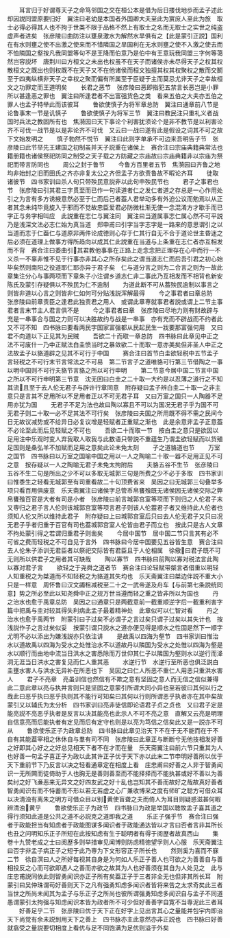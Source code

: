 <!-- { "loadSidebar": true } -->
　　耳言归于好谓尊天子之命笃邻国之交在桓公本是借为后日搂伐地歩而孟子述此却因説同盟原要归好　翼注曰老幼是本国者外国卿大夫至此为賔庻人至此为旅　取士必得必得其人也不拘于世类不限于品格不然上有取士之名而无取士之实世之纯盗虚声者进矣　张彦陵曰曲防注以壅泉激水为解然水旱俱有之【此是蒙引正説】国利在有水则壅之使不出激之使来而不惜隣国之旱国利在无水则壅之使不入激之使去而不恤隣国之壑按凡我同盟等句不是王降而伯意乃是伯中有王意玩我同盟三字何等蔼然岂容説坏　唐荆川曰方桓文之未出也权虽不在天子而诸侯亦未尽得天子之权其权散桓文之既出也则权既不在天子又不在他诸侯而桓文独擅其权其权聚权之散而交鬭至于四夷纵横非天子之幸权之聚而偏有所属至于臣疑于主而莫忌尤非天子之幸故桓文之功罪定而王道明矣
　　长君之恶节　张彦陵曰恶即指犯五禁言长恶岂是小罪所以甚逢恶之罪也　翼注曰所逢君者不出富强货色之类　看来五伯之大夫亦五伯之罪人也孟子特举此而该彼耳
　　鲁欲使慎子为将军章总防　翼注曰通章前八节是论鲁事末一节是讥慎子
　　鲁欲使慎子为将军三节　翼注曰教民注只重礼义者战国时兵法之教固所有也　焦漪园曰天下事论个利害犹须论个是非不教节是以利害论齐不可伐一战节是以是非论齐不可伐　又云曰一战曰遂有此是假设之词其不可之故下文始发明之
　　慎子勃然不悦节　翼注曰此则字单承不可边来吾明告子节　张彦陵曰此节举先王建国之初制虽并天子説重在诸侯上　赛合注曰宗庙典籍典常法也籍册籍也诸侯祭祀防同之制受之天子载之方防藏之宗庙故曰宗庙典籍非以宗庙为祭祀而带言防同也
　　周公之封于鲁节
　　今鲁方百里者五节　焦漪园曰齐鲁之地均非始封之旧而田氏之齐亦非复太公之齐但孟子方欲责鲁故不暇论齐耳
　　徒取诸彼节　四书家训曰杀人句只带殃民意説非以此句申殃民节也
　　君子之事君也节　张彦陵曰引其君三字贯至而已作一句读道者仁之发仁者道之存总是一心作用处引之为言有多方诱掖意然必至于仁而后己者葢人君举动多有外迫公议而勉焉以从正者其念未纯毕竟旋入于邪而不觉故忠臣爱君必防微杜渐无使一念混淆方才歇手而已字正与务字相叫应　此説重在志仁与翼注同　翼注曰当道属事志仁属心然不可平説乃是浅深文法必志仁始为真当道　郑申甫曰引字当字志字是一路来的意思谓引之以当道而志于仁葢仁与道原非两件论成徳则心存于仁其行自无不合于道论世主昏迷之后必须在道理上做事方得所趋向以成其仁此説重在当道与上条重在志仁者亦互相发而不背　赛合注曰委曲引其君教他事事在正路上走念念把正理存在心中而行一不义杀一不辜非惟不见于行事亦非其心之所存矣此之谓当道志仁而后吾引君之初心始毕矣然则南阳之役道耶仁耶亦异于君子矣　仁与道分言之则为二合言之则为一故此章集注分心与事两项而下章朱子小注谓乡道志仁非二事此乃互相发而不相背也新安陈氏及蒙引存疑俱以不殃民为仁不逾制
　　为道此断不可从葢殃民逾制以事言之则皆非道以心言之则皆非仁如何可分贴浅説浑解最得
　　今之事君者曰章总防　张彦陵曰前章责臣之逢君此独责君之用人　或谓此章専就事君者説或谓上二节主事君者言末节主人君言俱不是
　　今之事君者曰章　张彦陵曰尽地力则有财故辟与充是一串事合与国之力则可以决胜故约与战是一串事　亦有充而不辟战而不约者此又不可不知　四书脉曰要看两民字国家富强都从民起民生一戕要那富强何用　又曰君不向道以下正见其为民贼
　　吾欲二十而取一章总防　四书脉曰此章见中正之法不可废什一乃中正赋法白圭愤当时之暴敛欲二十而取一意亦美矣但非圣人中正之法故孟子以貉道辟之见其不可行于中国
　　赛合注曰首节白圭欲轻税中五节孟子言轻税之不可行末节言常法之不可易　第二节言子之道唯貉可行第三节借陶之一事以明中国则不可行夫貉节言貉之所以可行申明
　　第二节意今居中国二节言中国之所以不可行申明第三节意　沈无囬曰白圭之二十取一大约是以忍薄之道行之不知其流且至于去人伦无君子与辟许行章同意　附存疑曰孟子辨白圭二十取一之非主意只是言其不足用所以不足用者正以不可无君子耳　又曰万室之国只一人陶器不足用亦犹为国
　　无君子不足为法也故曰陶以寡且不可以为国况无君子乎为国不可无君子则二十取一必不足其法不可行矣　张彦陵曰夫国之所用既不得不需之民间今日无故议减势或不给异日必复议增是轻赋者正重赋之渐也　此是余意非孟子正意葢不必论至此而后见轻赋之不可也
　　吾欲二十而取一节　按白圭之意只是欲因以足用注中乐观时变人弃我取人取我与此数语只带説不重蕴生乃谓圭欲轻赋而以货殖足国则是桑弘羊不加赋而足用之意矣此论未免太刻
　　子之道貉道也节
　　万室之国节　四书脉曰以万室之国喻中国之用以一人之陶喻二十取一器不足用正见不可之意　按存疑以一人之陶喻无君子未免太拘附后
　　夫貉五谷不生节　张彦陵曰五谷不生二句是所出之少不可以多取无城郭三句是所费之少不必于多取　四书家训曰惟黍生之轻看无城郭至有司重看故二十句顶费省来　吴因之曰无城郭三句叠举多项只看百用俱废意　乐天斋翼注曰诸侯字总管币帛饔飱既无诸侯因无诸侯交际之弊帛饔飱百官是大者有司是小者　张彦陵曰前言城郭宫室等项而下则归之人伦君子末又専归之君子言人伦则该城郭宫室等项言君子则该人伦葢君子者又维持此人伦者也　须知人伦又所以维持此君子　附存疑曰上曰城郭宫室后只曰去人伦无君子又只曰况无君子乎者归重于百官有司也葢城郭宫室人伦皆由君子而立也　按此只是古人文章不拘处蒙引得之若谓归重君子则凿矣
　　今居中国节　居中国二节只言其有必不可省之费而轻税之不可自见于言外　四书脉曰今居中国要见五谷皆生意　赛合注曰去人伦朱子添训无君臣者以祭祀交际皆有君臣且于人伦相属　徐儆曰君子既不可无则所以供君子之用者其可缺哉
　　陶以寡节　四书脉曰前陶以寡对税法言此陶以寡对君子言
　　欲轻之于尧舜之道者节　赛合注曰论轻赋带桀言者借重以明轻人知重税之为桀道而不知轻税之为貉道其失均也　乐天斋翼注曰桀边伴説不重大小只是一样意　周怀鲁曰汉文蠲租减税至二十之一武帝遂及舟车【与前第七条説统同意】势之所必至此以知尧舜中正之规万世当遵而轻之重之皆非所以为国也
　　丹之治水也愈于禹章总防　吴因之曰通章只是两截意前一截重顺逆字后一截重利害字篇中把禹与圭对较其得失利病此孟子最着精神处　此章似可以仁智对看
　　丹之治水也愈于禹两节　附蒙引曰子过矣不必谓子之言过矣只谓子过矣以其失计也　按浅説作子之言过矣似妥　按蒙引谓只説水之道亦便见得是顺水之性固是然下一顺字尤明不必以添出为嫌浅説亦只依注讲
　　是故禹以四海为壑节　四书家训曰惟治水以道故禹以四海为受水之处惟治水不以道故丹以隣国为受水之处惟以四海为壑是水以顺行而由地中流当日洪水之害悉除而万世仰其仁子以隣国为壑则水以逆行而洚洞无涯当日洪水之害复见而仁人重其恶
　　水逆行节　水逆行至所恶也俱泛説白圭壅水害人与洪水无异补在所恶也下　吴因之曰仁人所恶不重仁人用恶只重洪水害人
　　君子不亮章　亮虽训信也然信有不欺之意有坚固之意人而无信之信似兼得此二意此章以亮与执并言则只是坚固之意蒙引所谓大同小异也至若彼曰其何以行之哉此曰恶乎执曰恶乎执则其不能行可知矣曰其何以行则所谓恶乎执者亦在其中矣故蒙引又以辅氏为太分析　四书家训曰亮非徒信即论语君子贞之贞也　又曰君子定是能亮説不亮恶乎执者是反言以决其能亮也此示人不可不亮之意　直解又云亮是明理自信意亮而后能执者有定见而后有定守也则是以亮为笃信之信矣此又是一説亦不可从
　　鲁欲使乐正子为政章总防　四书脉曰此章见治天下不在于无不能而在于不自有其能葢宰相之休休自与羣有司不同　张彦陵曰此章正与断断兮无他技相发好善之好即其心好之之好总见相天下者不在才而在量　乐天斋翼注曰前六节只重其为人也好善一句孟子喜正子为政以此其许正子优于天下亦以此末二节申明好善所以优于天下重前节下乃反言以决之轻看通章定在相度上看　庄忠甫曰好善之人非于智勇闻识一无所闗而徒倚助于人也胸无是善则善至而不能择择而不能执甚或好不善以为善矣纣之好飞亷恶来无异文之好四友武之好十乱也岂知其不善而故好之哉故真好善者智勇闻识有而不恃蓄而不形以若无若虚之心广兼收博采之度有师旷之聪方可借众耳以决清浊有离朱之明方可借众目以别黄使盲聋之夫而倚人为耳目则疑惑滋甚何暇辨清浊黄乎
　　鲁欲使乐正子为政节　四书脉曰为政是举国以聴故孟子喜其道之得行须知此道是公共之道不必説克之道即我之道
　　乐正子强乎节　赛合注曰强者于政能担当有知虑者于政能图谋多闻识者于政能通达皆以才言曰否者言非其所长也丑之问明知乐正子所短在此按知虑有生于聪明者有得于阅歴者故真西山
　　集卷十九赞老成之士曰阅歴多则举措审见闻博则防虑精徳望孚则人心服　乐天斋翼注曰否字非孟子病正子之短于此乃専为下文形容正子所长也
　　然则奚为喜而不寐二节　徐自溟曰人之所好每视其自身是为何如人乐正子善人也可欲之为善善自与善相投反之心而可欲即遇人之善而亦欲之故其为人也好善须在其自为人处见之　此与庄忠甫説同依此则智勇闻识亦正子所有矣葢正子于三者非全无也但非其所长耳　附蒙引曰吴仲珠谓苟好善则天下之凡有强勇知虑多闻识者皆将来告之太求奇矣此三者当世之所尚未闻其为孟子与乐正子之所尚也彼所谓强勇知虑多闻识自与孟子不同道　愚谓蒙引太拘强与知虑闻识本皆为政者所不可少但好善善字自寛不当専泥此三者耳
　　好善足乎二节　张彦陵曰优于天下正在好字上见出言其心之量能并包宇内即治天下尚觉有余未説到用天下之善上　四书脉亦主此意然亦非正説也　四书脉曰好善就翕受之量説要切相度上看优与足不同饱满为足优则溢于外矣
